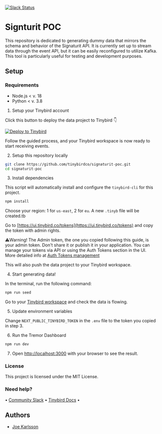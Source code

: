 <p>
  <a href="https://www.tinybird.co/join-our-slack-community"><img alt="Slack Status" src="https://img.shields.io/badge/slack-chat-1FCC83?style=flat&logo=slack"></a>
</p>

# Signturit POC

This repository is dedicated to generating dummy data that mirrors the schema and behavior of the Signaturit API. It is currently set up to stream data through the event API, but it can be easily reconfigured to utilize Kafka. This tool is particularly useful for testing and development purposes.

## Setup

### Requirements

* Node.js < v. 18
* Python < v. 3.8

1. Setup your Tinybird account

Click this button to deploy the data project to Tinybird 👇

[![Deploy to Tinybird](https://cdn.tinybird.co/button)](https://ui.tinybird.co/workspaces/new?name=signaturit_poc)

Follow the guided process, and your Tinybird workspace is now ready to start receiving events.

2. Setup this repository locally

```bash
git clone https://github.com/tinybirdco/signaturit-poc.git
cd signaturit-poc
```

3. Install dependencies

This script will automatically install and configure the `tinybird-cli` for this project.

```bash
npm install
```

Choose your region: 1 for `us-east`, 2 for `eu`. A new `.tinyb` file will be created.tb

Go to [https://ui.tinybird.co/tokens](https://ui.tinybird.co/tokens) and copy the token with admin rights.

⚠️Warning! The Admin token, the one you copied following this guide, is your admin token. Don't share it or publish it in your application. You can manage your tokens via API or using the Auth Tokens section in the UI. More detailed info at [Auth Tokens management](https://www.tinybird.co/docs/api-reference/token-api.html)

This will also push the data project to your Tinybird workspace.

4. Start generating data!

In the terminal, run the following command:

```bash
npm run seed
```

Go to your [Tinybird workspace](https://ui.tinybird.co) and check the data is flowing.

5. Update environment variables

Change `NEXT_PUBLIC_TINYBIRD_TOKEN` in the `.env` file to the token you copied in step 3.

6. Run the Tremor Dashboard

```bash
npm run dev
```

7. Open [http://localhost:3000](http://localhost:3000) with your browser to see the result.

### License

This project is licensed under the MIT License.

### Need help?

&bull; [Community Slack](https://www.tinybird.co/join-our-slack-community) &bull; [Tinybird Docs](https://docs.tinybird.co/) &bull;

## Authors

* [Joe Karlsson](https://github.com/joekarlsson)
